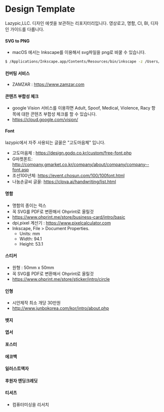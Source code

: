 # Design Template
Lazypic,LLC. 디자인 에셋을 보관하는 리포지터리입니다.
영상로고, 명함, CI, BI, 디자인 가이드를 다룹니다.

#### SVG to PNG
- macOS 에서는 Inkscape를 이용해서 svg파일을 png로 바꿀 수 있습니다.

```bash
$ /Applications/Inkscape.app/Contents/Resources/bin/inkscape -z /Users/woong/design-template/logo_1080p.svg -e /Users/woong/design-template/logo_1080p.png
```

#### 컨버팅 서비스
- ZAMZAR : https://www.zamzar.com

#### 콘텐츠 부합성 체크
- google Vision 서비스를 이용하면 Adult, Spoof, Medical, Violence, Racy 항목에 대한 콘텐츠 부합성 체크를 할 수 있습니다.
- https://cloud.google.com/vision/

#### Font
lazypic에서 자주 사용되는 글꼴은 "고도마음체" 입니다.

- 고도마음체 : https://design.godo.co.kr/custom/free-font.php
- G마켓폰트: http://company.gmarket.co.kr/company/about/company/company--font.asp
- 조선100년체: https://event.chosun.com/100/100font.html
- 나눔손글씨 글꼴: https://clova.ai/handwriting/list.html

#### 명함
- 명함의 종이는 럭스
- 꼭 SVG를 PDF로 변환해서 Ohprint로 올릴것
- https://www.ohprint.me/store/business-card/intro/basic
- dpi,pixel 계산기 : https://www.pixelcalculator.com
- Inkscape, File > Document Properties.
    - Units: mm
    - Width: 94.1
    - Height: 53.1

#### 스티커
- 원형 : 50mm x 50mm
- 꼭 SVG를 PDF로 변환해서 Ohprint로 올릴것
- https://www.ohprint.me/store/sticker/intro/circle

#### 인형
- 시안제작 최소 개당 30만원
- http://www.junbokorea.com/kor/intro/about.php

#### 뱃지

#### 엽서

#### 포스터

#### 에코백

#### 일러스트액자

#### 후원자 엔딩크레딧

#### 티셔츠
- 컴퓨터미싱을 리서치

